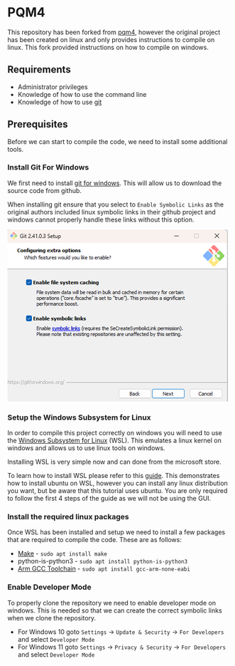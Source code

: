 # PQM4

This repository has been forked from [pqm4](https://github.com/mupq/pqm4), however the original project has been created on linux and only provides instructions to compile on linux. This fork provided instructions on how to compile on windows.

## Requirements

- Administrator privileges
- Knowledge of how to use the command line
- Knowledge of how to use [git](https://en.wikipedia.org/wiki/Git)

## Prerequisites

Before we can start to compile the code, we need to install some additional tools.

### Install Git For Windows

We first need to install [git for windows](https://gitforwindows.org/). This will allow us to download the source code from github.

When installing git ensure that you select to `Enable Symbolic Links` as the original authors included linux symbolic links in their github project and windows cannot properly handle these links without this option.

![Enable Symbolic Links](./Images/Symbolic-Links.png)

### Setup the Windows Subsystem for Linux

In order to compile this project correctly on windows you will need to use the [Windows Subsystem for Linux](https://en.wikipedia.org/wiki/Windows_Subsystem_for_Linux) (WSL). This emulates a linux kernel on windows and allows us to use linux tools on windows.

Installing WSL is very simple now and can done from the microsoft store.

To learn how to install WSL please refer to this [guide](https://ubuntu.com/tutorials/install-ubuntu-on-wsl2-on-windows-11-with-gui-support#1-overview). This demonstrates how to install ubuntu on WSL, however you can install any linux distribution you want, but be aware that this tutorial uses ubuntu. You are only required to follow the first 4 steps of the guide as we will not be using the GUI.

### Install the required linux packages

Once WSL has been installed and setup we need to install a few packages that are required to compile the code. These are as follows:

- [Make](https://en.wikipedia.org/wiki/Make_(software)) - `sudo apt install make`
- python-is-python3 - `sudo apt install python-is-python3`
- [Arm GCC Toolchain](https://developer.arm.com/Tools%20and%20Software/GNU%20Toolchain) - `sudo apt install gcc-arm-none-eabi`

### Enable Developer Mode

To properly clone the repository we need to enable developer mode on windows. This is needed so that we can create the correct symbolic links when we clone the repository.

- For Windows 10 goto `Settings` -> `Update & Security` -> `For Developers` and select `Developer Mode`
- For Windows 11 goto `Settings` -> `Privacy & Security` -> `For Developers` and select `Developer Mode`

